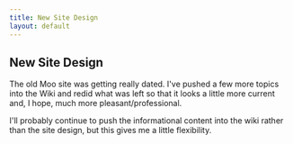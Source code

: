 ```yaml
---
title: New Site Design
layout: default
---
```


## New Site Design

The old Moo site was getting really dated. I've pushed a few more topics into the Wiki and redid what was left so that it looks a little more current and, I hope, much more pleasant/professional.

I'll probably continue to push the informational content into the wiki rather than the site design, but this gives me a little flexibility.